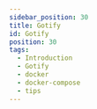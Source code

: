 ```yaml
---
sidebar_position: 30
title: Gotify
id: Gotify
position: 30
tags:
  - Introduction
  - Gotify
  - docker
  - docker-compose
  - tips
---
```

